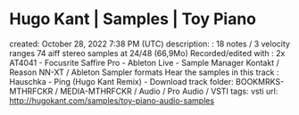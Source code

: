 # Hugo Kant | Samples | Toy Piano

created: October 28, 2022 7:38 PM (UTC)
description: : 18 notes / 3 velocity ranges 74 aiff stereo samples at 24/48 (66,9Mo)  Recorded/edited with : 2x AT4041 - Focusrite Saffire Pro - Ableton Live - Sample Manager  Kontakt / Reason NN-XT / Ableton Sampler formats     Hear the samples in this track :                   Hauschka - Ping (Hugo Kant Remix)   -  Download track
folder: BOOKMRKS-MTHRFCKR / MEDIA-MTHRFCKR / Audio / Pro Audio / VSTI
tags: vsti
url: http://hugokant.com/samples/toy-piano-audio-samples